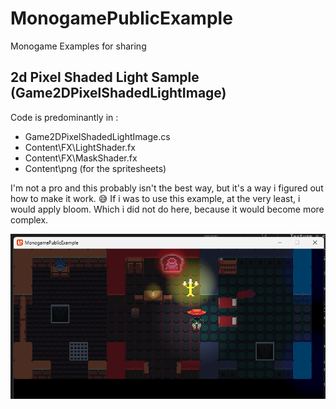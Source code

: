# MonogamePublicExample
 Monogame Examples for sharing


 ## 2d Pixel Shaded Light Sample  (Game2DPixelShadedLightImage)

Code is predominantly in :
 * Game2DPixelShadedLightImage.cs
 * Content\FX\LightShader.fx
 * Content\FX\MaskShader.fx
 * Content\png (for the spritesheets)




I'm not a pro and this probably isn't the best way, but it's a way i figured out how to make it work.  😅
If i was to use this example, at the very least, i would apply bloom. Which i did not do here, because it would become more complex.

![Game2DPixelShadedLightImage.png](Game2DPixelShadedLightImage.png)
